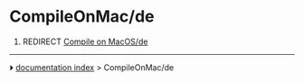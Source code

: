 # CompileOnMac/de
1.  REDIRECT [Compile on MacOS/de](Compile_on_MacOS/de.md)



---
⏵ [documentation index](../README.md) > CompileOnMac/de
